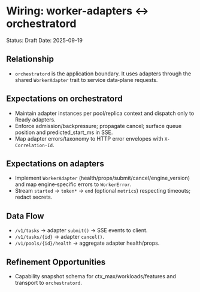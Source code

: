 # Wiring: worker-adapters ↔ orchestratord

Status: Draft
Date: 2025-09-19

## Relationship
- `orchestratord` is the application boundary. It uses adapters through the shared `WorkerAdapter` trait to service data‑plane requests.

## Expectations on orchestratord
- Maintain adapter instances per pool/replica context and dispatch only to Ready adapters.
- Enforce admission/backpressure; propagate cancel; surface queue position and predicted_start_ms in SSE.
- Map adapter errors/taxonomy to HTTP error envelopes with `X-Correlation-Id`.

## Expectations on adapters
- Implement `WorkerAdapter` (health/props/submit/cancel/engine_version) and map engine‑specific errors to `WorkerError`.
- Stream `started` → `token*` → `end` (optional `metrics`) respecting timeouts; redact secrets.

## Data Flow
- `/v1/tasks` → adapter `submit()` → SSE events to client.
- `/v1/tasks/{id}` → adapter `cancel()`.
- `/v1/pools/{id}/health` → aggregate adapter health/props.

## Refinement Opportunities
- Capability snapshot schema for ctx_max/workloads/features and transport to `orchestratord`.

